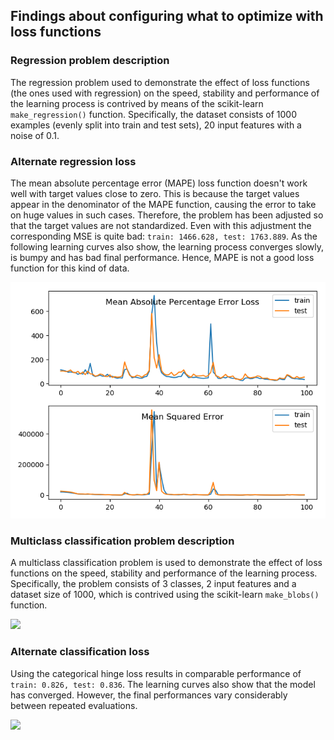 ## Findings about configuring what to optimize with loss functions

### Regression problem description

The regression problem used to demonstrate the effect of loss functions (the ones used with regression) on the speed,
stability and performance of the learning process is contrived by means of the scikit-learn `make_regression()` function.
Specifically, the dataset consists of 1000 examples (evenly split into train and test sets), 20 input features with a
noise of 0.1.

### Alternate regression loss

The mean absolute percentage error (MAPE) loss function doesn't work well with target values close to zero. This is
because the target values appear in the denominator of the MAPE function, causing the error to take on huge values in
such cases. Therefore, the problem has been adjusted so that the target values are not standardized. Even with this
adjustment the corresponding MSE is quite bad: `train: 1466.628, test: 1763.889`. As the following learning curves also
show, the learning process converges slowly, is bumpy and has bad final performance. Hence, MAPE is not a good loss
function for this kind of data.

![](images/ext_alternate_regression_loss.png)

### Multiclass classification problem description

A multiclass classification problem is used to demonstrate the effect of loss functions on the speed, stability and
performance of the learning process. Specifically, the problem consists of 3 classes, 2 input features and a dataset size
of 1000, which is contrived using the scikit-learn `make_blobs()` function.

<img src="images/multiclass_classification_problem.png" width="420">

### Alternate classification loss

Using the categorical hinge loss results in comparable performance of `train: 0.826, test: 0.836`. The learning curves
also show that the model has converged. However, the final performances vary considerably between repeated evaluations.

![](images/ext_alternate_classification_loss.png)
